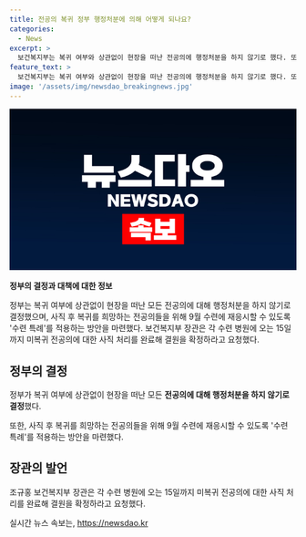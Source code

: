 ```yaml
---
title: 전공의 복귀 정부 행정처분에 의해 어떻게 되나요?
categories:
  - News
excerpt: >
  보건복지부는 복귀 여부와 상관없이 현장을 떠난 전공의에 행정처분을 하지 않기로 했다. 또한, 사직 후 복귀를 희망하는 전공의를 위해 9월 수련에 재응시할 수 있는 수련 특례를 마련하고, 각 수련 병원에 오는 15일까지 미복귀 전공의에 대한 사직 처리를 완료해 결원을 확정해달라고 요청했다.
feature_text: >
  보건복지부는 복귀 여부와 상관없이 현장을 떠난 전공의에 행정처분을 하지 않기로 했다. 또한, 사직 후 복귀를 희망하는 전공의를 위해 9월 수련에 재응시할 수 있는 수련 특례를 마련하고, 각 수련 병원에 오는 15일까지 미복귀 전공의에 대한 사직 처리를 완료해 결원을 확정해달라고 요청했다.
image: '/assets/img/newsdao_breakingnews.jpg'
---
```


<p><img src="/assets/img/newsdao_breakingnews.jpg" alt="pcversion 속보" /></p>

<p><b>정부의 결정과 대책에 대한 정보</b></p>

<p data-ke-size="size16">정부는 복귀 여부에 상관없이 현장을 떠난 모든 전공의에 대해 행정처분을 하지 않기로 결정했으며, 사직 후 복귀를 희망하는 전공의들을 위해 9월 수련에 재응시할 수 있도록 '수련 특례'를 적용하는 방안을 마련했다. 보건복지부 장관은 각 수련 병원에 오는 15일까지 미복귀 전공의에 대한 사직 처리를 완료해 결원을 확정하라고 요청했다.</p>

<h2 data-ke-size="size26">정부의 결정</h2>

<p data-ke-size="size16">정부가 복귀 여부에 상관없이 현장을 떠난 모든 <b>전공의에 대해 행정처분을 하지 않기로 결정</b>했다.</p>

<p data-ke-size="size16">또한, 사직 후 복귀를 희망하는 전공의들을 위해 9월 수련에 재응시할 수 있도록 '수련 특례'를 적용하는 방안을 마련했다.</p>

<h2 data-ke-size="size26">장관의 발언</h2>

<p data-ke-size="size16">조규홍 보건복지부 장관은 각 수련 병원에 오는 15일까지 미복귀 전공의에 대한 사직 처리를 완료해 결원을 확정하라고 요청했다.</p>
실시간 뉴스 속보는, <a href="https://newsdao.kr" rel="dofollow">https://newsdao.kr</a>


